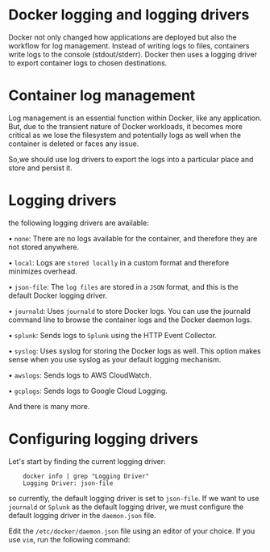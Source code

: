 # Docker logging and logging drivers
Docker not only changed how applications are deployed but also the workflow for log management. Instead of writing logs to files, containers write logs to the console (stdout/stderr). Docker then uses a logging driver to export container logs to chosen destinations.

# Container log management
Log management is an essential function within Docker, like any application. But, due to the transient nature of Docker workloads, it becomes more critical as we lose the filesystem and potentially logs as well when the container is deleted or faces any issue.

So,we should use log drivers to export the logs into a particular place and store and persist it.

# Logging drivers
the following logging drivers are available:

• `none`: There are no logs available for the container, and therefore they are not stored anywhere.

• `local`: Logs are `stored locally` in a custom format and therefore minimizes overhead.

• `json-file`: The `log files` are stored in a `JSON` format, and this is the default Docker logging driver.

• `journald`: Uses `journald` to store Docker logs. You can use the journald command line to browse the container logs and the Docker daemon logs.

• `splunk`: Sends logs to `Splunk` using the HTTP Event Collector.

• `syslog`: Uses syslog for storing the Docker logs as well. This option makes sense when you use syslog as your default logging mechanism.

• `awslogs`: Sends logs to AWS CloudWatch.

• `gcplogs`: Sends logs to Google Cloud Logging.

And there is many more.

# Configuring logging drivers
Let's start by finding the current logging driver:

```shell
    docker info | grep "Logging Driver"
    Logging Driver: json-file
```

so currently, the default logging driver is set to `json-file`. If we want to use `journald` or `Splunk` as the default logging driver, we must configure the default logging driver in the `daemon.json` file.

Edit the `/etc/docker/daemon.json` file using an editor of your choice. If you use `vim`, run the following command: